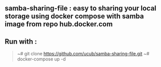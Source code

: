 ## samba-sharing-file : easy to sharing your local storage using docker compose with samba image from repo hub.docker.com

## Run with :
> ~# git clone https://github.com/ucub/samba-sharing-file.git
> ~# docker-compose up -d
